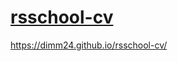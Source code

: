 # [rsschool-cv](https://github.com/dimm24/rsschool-cv/blob/gh-pages/cv)
https://dimm24.github.io/rsschool-cv/

